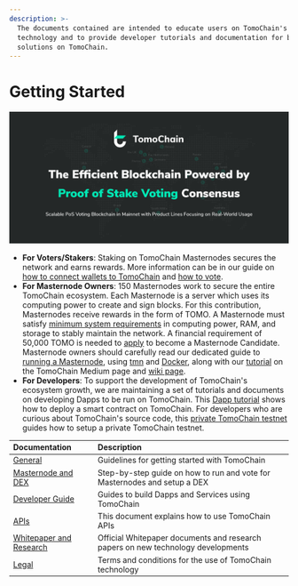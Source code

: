 ```yaml
---
description: >-
  The documents contained are intended to educate users on TomoChain's
  technology and to provide developer tutorials and documentation for building
  solutions on TomoChain.
---
```


# Getting Started



![](.gitbook/assets/email-signature-04-2.png)

* **For Voters/Stakers**: Staking on TomoChain Masternodes secures the network and earns rewards. More information can be in our guide on [how to connect wallets to TomoChain](https://docs.tomochain.com/get-started/wallet) and [how to vote](https://docs.tomochain.com/get-started/voting/).
* **For Masternode Owners**: 150 Masternodes work to secure the entire TomoChain ecosystem. Each Masternode is a server which uses its computing power to create and sign blocks. For this contribution, Masternodes receive rewards in the form of TOMO. A Masternode must satisfy [minimum system requirements](https://docs.tomochain.com/masternode/masternode-setup-guide/#technical-requirements-recommendations) in computing power, RAM, and storage to stably maintain the network. A financial requirement of 50,000 TOMO is needed to [apply](https://docs.tomochain.com/masternode/masternode-setup-guide/#11-apply-for-masternode-candidacy) to become a Masternode Candidate. Masternode owners should carefully read our dedicated guide to [running a Masternode](https://docs.tomochain.com/masternode/masternode-setup-guide), using [tmn](https://docs.tomochain.com/masternode/masternode-setup-guide/#6-installing-tmn-utility) and [Docker](https://docs.tomochain.com/masternode/masternode-setup-guide/#5-setup-docker-logged-in-as-new-user), along with our [tutorial](https://medium.com/tomochain/how-to-run-a-tomochain-masternode-from-a-to-z-3793752dc3d1) on the TomoChain Medium page and [wiki page](https://github.com/tomochain/docs/wiki).
* **For Developers**: To support the development of TomoChain's ecosystem growth, we are maintaining a set of tutorials and documents on developing Dapps to be run on TomoChain. This [Dapp tutorial](https://docs.tomochain.com/advance/dappdeploytuto/) shows how to deploy a smart contract on TomoChain. For developers who are curious about TomoChain's source code, this [private TomoChain testnet](https://docs.tomochain.com/advance/tutoprivatenet/) guides how to setup a private TomoChain testnet.

| **Documentation** | Description |
| :--- | :--- |
| [General ](general/) | Guidelines for getting started with TomoChain |
| [Masternode and DEX](masternode-and-dex/) | Step-by-step guide on how to run and vote for Masternodes and setup a DEX  |
| [Developer Guide](developer-guide/) | Guides to build Dapps and Services using TomoChain |
| [APIs](https://apidocs.tomochain.com%20) | This document explains how to use TomoChain APIs  |
| [Whitepaper and Research](whitepaper-and-research/) | Official Whitepaper documents and research papers on new technology developments |
| [Legal ](legal/) | Terms and conditions for the use of TomoChain technology |



